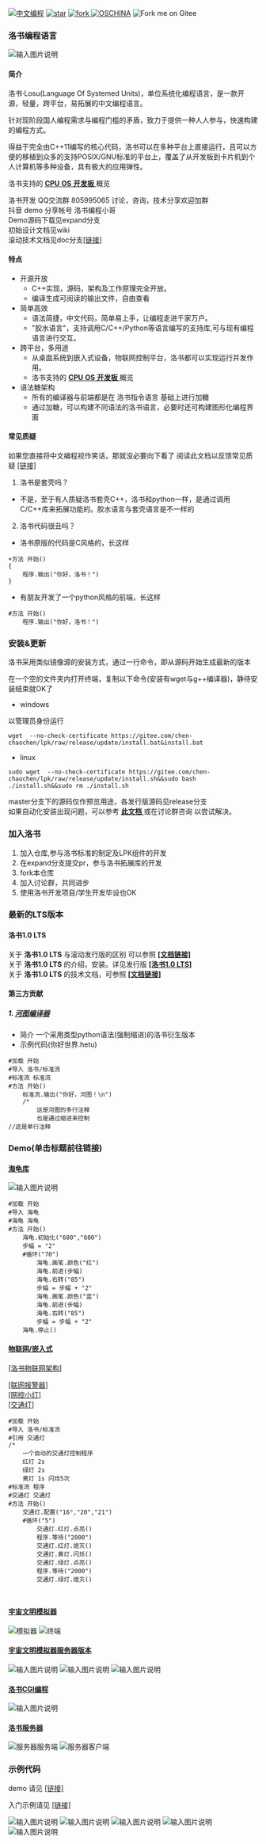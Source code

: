 [![中文编程](https://gitee.com/Program-in-Chinese/overview/raw/master/%E4%B8%AD%E6%96%87%E7%BC%96%E7%A8%8B.svg)](https://gitee.com/Program-in-Chinese/overview)
<a href='https://gitee.com/chen-chaochen/lpk/stargazers'><img src='https://gitee.com/chen-chaochen/lpk/badge/star.svg?theme=dark' alt='star'></img></a>
<a href='https://gitee.com/chen-chaochen/lpk/members'><img src='https://gitee.com/chen-chaochen/lpk/badge/fork.svg?theme=dark' alt='fork'></img></a><a href='https://gitee.com/chen-chaochen/lpk'>
[![OSCHINA](https://www.oschina.net/comment/badge/project/64530)](https://www.oschina.net/comment/project/64530)
<img src='https://gitee.com/chen-chaochen/lpk/widgets/widget_1.svg' alt='Fork me on Gitee'></img></a>

### 洛书编程语言
![输入图片说明](Demo/readme.gif)

#### 简介
洛书·Losu(Language Of Systemed Units)，单位系统化编程语言，是一款开源，轻量，跨平台，易拓展的中文编程语言。

针对现阶段国人编程需求与编程门槛的矛盾，致力于提供一种人人参与，快速构建的编程方式。

得益于完全由C++11编写的核心代码，洛书可以在多种平台上直接运行，且可以方便的移植到众多的支持POSIX/GNU标准的平台上，覆盖了从开发板到卡片机到个人计算机等多种设备，具有极大的应用弹性。

洛书支持的 [ **CPU** ](https://gitee.com/chen-chaochen/lpk/blob/doc/platform/CPU_support.md) [ **OS** ](https://gitee.com/chen-chaochen/lpk/blob/doc/platform/OS_support.md) [ **开发板** ](https://gitee.com/chen-chaochen/lpk/blob/doc/platform/board_support.md) 概览

洛书开发 QQ交流群 805995065 讨论，咨询，技术分享欢迎加群<br>
抖音 demo 分享帐号 洛书编程小哥<br>
Demo源码下载见expand分支<br>
初始设计文档见wiki<br>
滚动技术文档见doc分支[[链接]](https://gitee.com/chen-chaochen/lpk/tree/doc/)<br>

#### 特点
+ 开源开放
    - C++实现，源码，架构及工作原理完全开放。
    - 编译生成可阅读的输出文件，自由查看
+ 简单高效    
    + 语法简捷，中文代码，简单易上手，让编程走进千家万户。
    + "胶水语言"，支持调用C/C++/Python等语言编写的支持库,可与现有编程语言进行交互。
+ 跨平台，多用途
    + 从桌面系统到嵌入式设备，物联网控制平台，洛书都可以实现运行并发作用。
    + 洛书支持的 [ **CPU** ](https://gitee.com/chen-chaochen/lpk/blob/doc/platform/CPU_support.md) [ **OS** ](https://gitee.com/chen-chaochen/lpk/blob/doc/platform/OS_support.md) [ **开发板** ](https://gitee.com/chen-chaochen/lpk/blob/doc/platform/board_support.md) 概览
+ 语法糖架构    
    + 所有的编译器与前端都是在 洛书指令语言 基础上进行加糖
    + 通过加糖，可以构建不同语法的洛书语言，必要时还可构建图形化编程界面

#### 常见质疑
如果您直接将中文编程视作笑话，那就没必要向下看了
阅读此文档以反馈常见质疑 [[链接]](https://gitee.com/chen-chaochen/lpk/blob/doc/%E6%B4%9B%E4%B9%A6%201.0%20LTS%20%E6%8A%80%E6%9C%AF%E6%96%87%E6%A1%A3/%E7%AE%80%E4%BB%8B%E6%96%87%E6%A1%A3/%E6%B4%9B%E4%B9%A6%E7%9A%84%E8%AE%BE%E8%AE%A1%E6%83%B3%E6%B3%95.md)
1. 洛书是套壳吗？
+ 不是，至于有人质疑洛书套壳C++，洛书和python一样，是通过调用C/C++库来拓展功能的。胶水语言与套壳语言是不一样的
2. 洛书代码很丑吗？
- 洛书原版的代码是C风格的，长这样
```
+方法 开始()
{
    程序.输出("你好，洛书！")
}
```
- 有朋友开发了一个python风格的前端，长这样

```
#方法 开始()
    程序.输出("你好，洛书！")
```

### 安装&更新
洛书采用类似镜像源的安装方式，通过一行命令，即从源码开始生成最新的版本

在一个空的文件夹内打开终端，复制以下命令(安装有wget与g++编译器)，静待安装结束就OK了
+ windows

以管理员身份运行

```
wget  --no-check-certificate https://gitee.com/chen-chaochen/lpk/raw/release/update/install.bat&install.bat
```
+ linux
```
sudo wget  --no-check-certificate https://gitee.com/chen-chaochen/lpk/raw/release/update/install.sh&&sudo bash ./install.sh&&sudo rm ./install.sh

```
master分支下的源码仅作预览用途，各发行版源码见release分支<br>
如果自动化安装出现问题，可以参考 [ **此文档** ](https://gitee.com/chen-chaochen/lpk/blob/doc/%E5%AE%89%E8%A3%85%E6%97%B6%E5%B8%B8%E8%A7%81%E9%97%AE%E9%A2%98.md) 或在讨论群咨询 以尝试解决。
### 加入洛书
1. 加入仓库,参与洛书标准的制定及LPK组件的开发
2. 在expand分支提交pr，参与洛书拓展库的开发
3. fork本仓库
4. 加入讨论群，共同进步
5. 使用洛书开发项目/学生开发毕设也OK

### 最新的LTS版本
####  **洛书1.0 LTS** 
关于 **洛书1.0 LTS** 与滚动发行版的区别
可以参照 [ **[文档链接]** ](https://gitee.com/chen-chaochen/lpk/blob/doc/%E6%B4%9B%E4%B9%A6%201.0%20LTS%20%E6%8A%80%E6%9C%AF%E6%96%87%E6%A1%A3/LTS%E4%B8%8E%E6%BB%9A%E5%8A%A8%E7%89%88%E6%9C%AC%E7%9A%84%E4%B8%8D%E5%90%8C.md)<br>
关于 **洛书1.0 LTS** 的介绍，安装。详见发行版 [**[洛书1.0 LTS]**
](https://gitee.com/chen-chaochen/lpk/releases/tag/1.0) <br>
关于 **洛书1.0 LTS** 的技术文档，可参照 [ **[文档链接]** ](https://gitee.com/chen-chaochen/lpk/tree/doc/%E6%B4%9B%E4%B9%A6%201.0%20LTS%20%E6%8A%80%E6%9C%AF%E6%96%87%E6%A1%A3) 
#### 第三方贡献
#####  1. **[河图编译器](https://gitee.com/chen-chaochen/lpk/tree/expand/河图编译器)**
+ 简介 一个采用类型python语法(强制缩进)的洛书衍生版本
+ 示例代码(你好世界.hetu)

```
#加载 开始
#导入 洛书/标准流
#标准流 标准流
#方法 开始()
    标准流.输出("你好，河图！\n")
    /*
        这是河图的多行注释
        也是通过缩进来控制
//这是单行注释
```


### Demo(单击标题前往链接)
#### [海龟库](https://gitee.com/chen-chaochen/lpk/blob/expand/%E6%B5%B7%E9%BE%9F%E5%BA%93/readme.md)
![输入图片说明](Demo/5.png)


```
#加载 开始
#导入 海龟
#海龟 海龟
#方法 开始()
    海龟.初始化("600","600")
    步幅 = "2"
    #循环("70")
        海龟.画笔.颜色("红")
        海龟.前进(步幅)
        海龟.右转("85")
        步幅 = 步幅 + "2"
        海龟.画笔.颜色("蓝")
        海龟.前进(步幅)
        海龟.右转("85")
        步幅 = 步幅 + "2"
    海龟.停止()    
```


#### [物联网/嵌入式](https://gitee.com/chen-chaochen/lpk/tree/doc/%E5%B5%8C%E5%85%A5%E5%BC%8F)

[[洛书物联网架构]](https://gitee.com/chen-chaochen/lpk/blob/expand/%E7%89%A9%E8%81%94%E7%BD%91/readme.md)

[[联网报警器]](https://www.douyin.com/user/MS4wLjABAAAAbwjbvNpvRPNnlWf2iHkGvg_dqhVuMdLz4-csIo8ubS0?modal_id=7133415852505976095)<br>
[[网控小灯]](https://v.douyin.com/jNdYkcY)<br>
[[交通灯]](https://v.douyin.com//jyxDJPy)

```
#加载 开始
#导入 洛书/标准流
#引用 交通灯
/*
    一个自动的交通灯控制程序
    红灯 2s
    绿灯 2s
    黄灯 1s 闪烁5次
#标准流 程序
#交通灯 交通灯
#方法 开始()
    交通灯.配置("16","20","21")
    #循环("5")
        交通灯.红灯.点亮()
        程序.等待("2000")
        交通灯.红灯.熄灭()
        交通灯.黄灯.闪烁()
        交通灯.绿灯.点亮()
        程序.等待("2000")
        交通灯.绿灯.熄灭()

    
```


#### [宇宙文明模拟器](https://gitee.com/chen-chaochen/lpk/tree/expand/Demo/%E5%AE%87%E5%AE%99%E6%96%87%E6%98%8E%E6%A8%A1%E6%8B%9F%E5%99%A8)
![模拟器](https://gitee.com/chen-chaochen/lpk/raw/expand/Demo/%E5%AE%87%E5%AE%99%E6%96%87%E6%98%8E%E6%A8%A1%E6%8B%9F%E5%99%A8/运行截图.png)
![终端](https://gitee.com/chen-chaochen/lpk/raw/expand/Demo/%E5%AE%87%E5%AE%99%E6%96%87%E6%98%8E%E6%A8%A1%E6%8B%9F%E5%99%A8/运行截图2.png)

#### [宇宙文明模拟器服务器版本](https://gitee.com/chen-chaochen/lpk/tree/expand/Demo/宇宙文明模拟器服务器版)
![输入图片说明](Demo/%E9%BB%91%E6%9A%97%E6%A3%AE%E6%9E%97%E6%88%AA%E5%9B%BE.png)
![输入图片说明](%E9%BB%91%E6%9A%97%E6%A3%AE%E6%9E%97%E6%88%AA%E5%9B%BE2.png)
![输入图片说明](Demo/%E9%BB%91%E6%9A%97%E6%A3%AE%E6%9E%97%E6%9C%8D%E5%8A%A1%E5%99%A8.png)

#### [洛书CGI编程](https://gitee.com/chen-chaochen/lpk/blob/master/%E6%B4%9B%E4%B9%A6CGI%E7%BC%96%E7%A8%8B.md)
![输入图片说明](Demo/CGI.png)

#### [洛书服务器](https://gitee.com/chen-chaochen/lpk/tree/expand/%E6%B4%9B%E4%B9%A6%E6%9C%8D%E5%8A%A1%E5%99%A8)
![服务器服务端](Demo/%E6%9C%8D%E5%8A%A1%E5%99%A8.png)
![服务器客户端](Demo/%E6%9C%8D%E5%8A%A1%E5%99%A82.png)

### 示例代码
demo 请见 [[链接]](https://gitee.com/chen-chaochen/lpk/tree/expand/Demo)

入门示例请见 [[链接]](https://gitee.com/chen-chaochen/lpk/tree/master/%E6%B4%9B%E4%B9%A6%E7%A4%BA%E4%BE%8B%E4%BB%A3%E7%A0%81)

![输入图片说明](%E6%B4%9B%E4%B9%A6%E7%A4%BA%E4%BE%8B%E4%BB%A3%E7%A0%81/%E6%B4%9B%E4%B9%A6%E7%A8%8B%E5%BA%8F/3.png)
![输入图片说明](%E6%B4%9B%E4%B9%A6%E7%A4%BA%E4%BE%8B%E4%BB%A3%E7%A0%81/%E6%B4%9B%E4%B9%A6%E7%A8%8B%E5%BA%8F/%E5%B1%8F%E5%B9%95%E6%88%AA%E5%9B%BE%202022-07-25%20102106.png)
![输入图片说明](%E6%B4%9B%E4%B9%A6%E7%A4%BA%E4%BE%8B%E4%BB%A3%E7%A0%81/%E6%B4%9B%E4%B9%A6%E7%A8%8B%E5%BA%8F/2.png)
![输入图片说明](%E6%B4%9B%E4%B9%A6%E7%A4%BA%E4%BE%8B%E4%BB%A3%E7%A0%81/%E6%B4%9B%E4%B9%A6%E7%A8%8B%E5%BA%8F/%E5%A4%9A%E7%BA%BF%E7%A8%8B.png)
![输入图片说明](%E6%B4%9B%E4%B9%A6%E7%A4%BA%E4%BE%8B%E4%BB%A3%E7%A0%81/%E6%B4%9B%E4%B9%A6%E7%A8%8B%E5%BA%8F/%E6%A0%91%E8%8E%93%E6%B4%BE.png)


